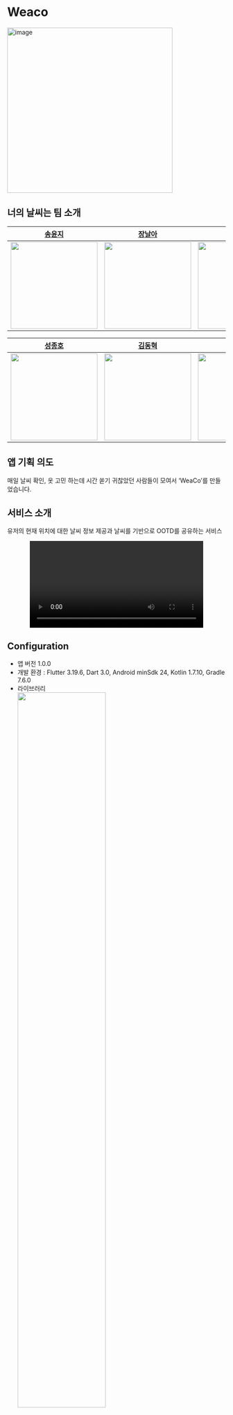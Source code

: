 # Weaco
<img width="381" alt="image" src="https://github.com/Team-Weather/ci_test/assets/90754590/d632cb06-79dc-4f6e-9b5b-3114161424bd">

## 너의 날씨는 팀 소개
|[송윤지](https://github.com/somarok)|[장날아](https://github.com/NalaJang)|[전종현](https://github.com/hoogom88)|
|:----:|:----:|:----:|
|<img src = "https://github.com/Team-Weather/ci_test/assets/67893559/b0f747be-73da-4a74-ae45-28b71c1ee2db" height="200" width="200">|<img src = "https://github.com/Team-Weather/ci_test/assets/67893559/a393d6d3-cdcf-4d81-a039-02f76ef8b382" height="200" width="200">|<img src = "https://github.com/Team-Weather/ci_test/assets/67893559/b1a043b6-1cc3-476d-933c-ce365c971322" height="200" width="200">|

|[성종호](https://github.com/SeongJongHo)|[김동혁](https://github.com/KimDonghyeok)|[김민규](https://github.com/gyubit)|
|:----:|:----:|:----:|
|<img src = "https://github.com/Team-Weather/ci_test/assets/67893559/57b36d68-acdd-4876-a720-0d706da1e318" height="200" width="200">|<img src = "https://github.com/Team-Weather/ci_test/assets/67893559/e1252223-fab7-459b-ad84-cc05b0cca219" height="200" width="200">|<img src = "https://user-images.githubusercontent.com/38002959/143966223-7c10b010-32a9-4fd5-b021-3a9764134318.png" height="200" width="200">|

## 앱 기획 의도

매일 날씨 확인, 옷 고민 하는데 시간 쏟기 귀찮았던 사람들이 모여서 ‘WeaCo’를 만들었습니다.

## 서비스 소개
유저의 현재 위치에 대한 날씨 정보 제공과 날씨를 기반으로 OOTD를 공유하는 서비스


<div align="center">
  <video autoplay loop src="https://github.com/Team-Weather/ci_test/assets/26239098/9fa97cf6-5e85-4fdc-8166-12ff2a3f5b63" width="400" />
</div>


## Configuration

- 앱 버전 1.0.0
- 개발 환경 : Flutter 3.19.6, Dart 3.0, Android minSdk 24, Kotlin 1.7.10, Gradle 7.6.0
- 라이브러리  
  <img width="65%" src="https://github.com/Team-Weather/ci_test/assets/26239098/f274be3e-eafe-4190-b129-dd5e3857dc44">

## 앱 전체 구조 / 아키텍처 이미지 

![image](https://github.com/Team-Weather/ci_test/assets/90754590/cfa21382-ffa8-4015-b18e-3120aa640002)

<br></br>

## 전체 플로우 차트

![image](https://github.com/Team-Weather/ci_test/assets/73895803/e532d7cd-999f-4451-9f18-83f9e7248f77)
